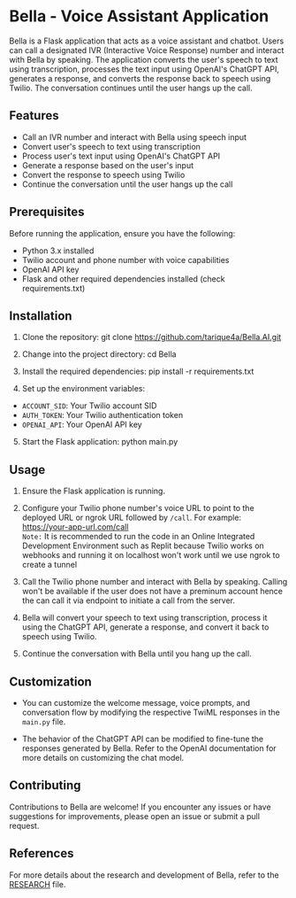 # Bella - Voice Assistant Application

Bella is a Flask application that acts as a voice assistant and chatbot. Users can call a designated IVR (Interactive Voice Response) number and interact with Bella by speaking. The application converts the user's speech to text using transcription, processes the text input using OpenAI's ChatGPT API, generates a response, and converts the response back to speech using Twilio. The conversation continues until the user hangs up the call.

## Features

- Call an IVR number and interact with Bella using speech input
- Convert user's speech to text using transcription
- Process user's text input using OpenAI's ChatGPT API
- Generate a response based on the user's input
- Convert the response to speech using Twilio
- Continue the conversation until the user hangs up the call

## Prerequisites

Before running the application, ensure you have the following:

- Python 3.x installed
- Twilio account and phone number with voice capabilities
- OpenAI API key
- Flask and other required dependencies installed (check requirements.txt)

## Installation

1. Clone the repository:
git clone https://github.com/tarique4a/Bella.AI.git


2. Change into the project directory:
cd Bella


3. Install the required dependencies:
pip install -r requirements.txt


4. Set up the environment variables:
- `ACCOUNT_SID`: Your Twilio account SID
- `AUTH_TOKEN`: Your Twilio authentication token
- `OPENAI_API`: Your OpenAI API key

5. Start the Flask application:
python main.py


## Usage

1. Ensure the Flask application is running.

2. Configure your Twilio phone number's voice URL to point to the deployed URL or ngrok URL followed by `/call`. For example:
https://your-app-url.com/call  
`Note:` It is recommended to run the code in an Online Integrated Development Environment such as Replit because Twilio works on webhooks and running it on
localhost won't work until we use ngrok to create a tunnel


3. Call the Twilio phone number and interact with Bella by speaking. Calling won't be available if the user does not have a preminum account hence 
the can call it via endpoint to initiate a call from the server.

4. Bella will convert your speech to text using transcription, process it using the ChatGPT API, generate a response, and convert it back to speech using Twilio.

5. Continue the conversation with Bella until you hang up the call.

## Customization

- You can customize the welcome message, voice prompts, and conversation flow by modifying the respective TwiML responses in the `main.py` file.

- The behavior of the ChatGPT API can be modified to fine-tune the responses generated by Bella. Refer to the OpenAI documentation for more details on customizing the chat model.

## Contributing

Contributions to Bella are welcome! If you encounter any issues or have suggestions for improvements, please open an issue or submit a pull request.


## References
For more details about the research and development of Bella, refer to the [RESEARCH](RESEARCH.md) file.
